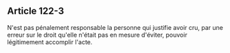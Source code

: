 Article 122-3
----
N'est pas pénalement responsable la personne qui justifie avoir cru, par une
erreur sur le droit qu'elle n'était pas en mesure d'éviter, pouvoir légitimement
accomplir l'acte.
